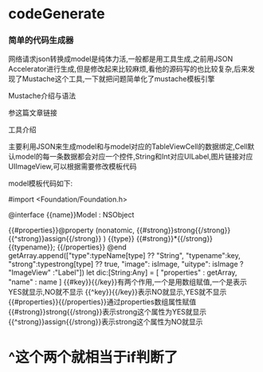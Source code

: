 # codeGenerate
### 简单的代码生成器
网络请求json转换成model是纯体力活,一般都是用工具生成,之前用JSON Accelerator进行生成,但是修改起来比较麻烦,看他的源码写的也比较复杂,后来发现了Mustache这个工具,一下就把问题简单化了mustache模板引擎

Mustache介绍与语法

参这篇文章链接

工具介绍

主要利用JSON来生成model和与model对应的TableViewCell的数据绑定,Cell默认model的每一条数据都会对应一个控件,String和Int对应UILabel,图片链接对应UIImageView,可以根据需要修改模板代码

model模板代码如下:

#import <Foundation/Foundation.h>

@interface {{name}}Model : NSObject

{{#properties}}@property (nonatomic, {{#strong}}strong{{/strong}}{{^strong}}assign{{/strong}} ) {{type}} {{#strong}}*{{/strong}}{{typename}};
{{/properties}}
@end
getArray.append(["type":typeName[type] ?? "String",
                             "typename":key,
                             "strong":typestrong[type] ?? true,
                             "image": isImage,
                             "uitype": isImage ? "ImageView" :"Label"])
let dic:[String:Any] = [
    "properties" : getArray,
    "name" : name
]
{{#key}}{{/key}}有两个作用,一个是用数组赋值,一个是表示YES就显示,NO就不显示
{{^key}}{{/key}}表示NO就显示,YES就不显示
{{#properties}}{{/properties}}通过properties数组属性赋值
{{#strong}}strong{{/strong}}表示strong这个属性为YES就显示
{{^strong}}assign{{/strong}}表示strong这个属性为NO就显示
# ^这个两个就相当于if判断了
